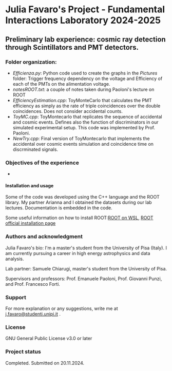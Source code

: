 # Julia Favaro's Project - Fundamental Interactions Laboratory 2024-2025

## Preliminary lab experience: cosmic ray detection through Scintillators and PMT detectors.

### Folder organization:
- _Efficienza.py_: Python code used to create the graphs in the _Pictures_ folder: Trigger frequency dependency on the voltage and Efficiency of each of the PMTs on the alimentation voltage.
- _notesROOT.txt_: a couple of notes taken during Paoloni's lecture on ROOT
- _EfficiencyEstimation.cpp_: ToyMonteCarlo that calculates the PMT efficiency as simply as the rate of triple coincidences over the double coincidences. Does not consider accidental counts.
- _ToyMC.cpp_: ToyMontecarlo that replicates the sequence of accidental and cosmic events. Defines also the function of discriminators in our simulated experimental setup. This code was implemented by Prof. Paoloni.
- _NewTry.cpp_: Final version of ToyMontecarlo that implements the accidental over cosmic events simulation and coincidence time on discrminated signals.

### Objectives of the experience
- 

#### Installation and usage
Some of the code was developed using the C++ language and the ROOT library. My partner Arianna and I obtained the datasets during our lab lectures. Documentation is embedded in the code. 

Some useful information on how to install ROOT:[ROOT on WSL](https://root-forum.cern.ch/t/complete-root-installation-instructions-for-wsl-ubuntu-18-04-on-windows-10/35148/3), [ROOT official installation page](https://root.cern/install/)

### Authors and acknowledgment
Julia Favaro's bio: I'm a master's student from the University of Pisa (Italy). I am currently pursuing a career in high energy astrophysics and data analysis.

Lab partner: Samuele Chiarugi, master's student from the University of Pisa.

Supervisors and professors: Prof. Emanuele Paoloni, Prof. Giovanni Punzi, and Prof. Francesco Forti.

### Support
For more explanation or any suggestions, write me at j.favaro@studenti.unipi.it .

### License
GNU General Public License v3.0 or later

### Project status
Completed. Submitted on 20.11.2024.
